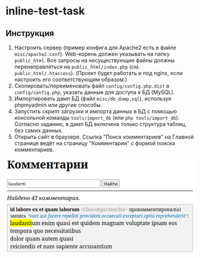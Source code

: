 # inline-test-task

## Инструкция
1. Настроить сервер (пример конфига для Apache2 есть в файле `misc/apache2.conf`). Web-корень должен указывать на папку `public_html`. Все запросы на несуществующие файлы должны перенаправляться на `public_html/index.php` (см. `public_html/.htaccess`). (Проект будет работать и под nginx, если настроить его соответствующим образом.)
2. Скопировать/переименовать файл `config/config.php.dist` в `config/config.php`, указать данные для доступа к БД (MySQL).
3. Импортировать дамп БД (файл `misc/db_dump.sql`), используя phpmyadmin или другие способы.
4. Запустить скрипт загрузки и импорта данных в БД с помощью консольной команды `tools/import_db` (или `php tools/import_db`). Согласно заданию, в дамп БД включена только структура таблиц, без самих данных.
5. Открыть сайт в браузере. Ссылка "Поиск комментариев" на Главной странице ведёт на страницу "Комментарии" с формой поиска комментариев.

![](misc/screenshot.png)
